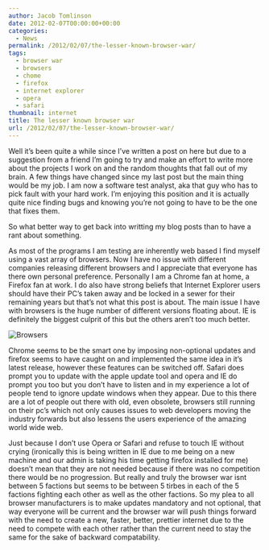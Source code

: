 ```yaml
---
author: Jacob Tomlinson
date: 2012-02-07T00:00:00+00:00
categories:
  - News
permalink: /2012/02/07/the-lesser-known-browser-war/
tags:
  - browser war
  - browsers
  - chome
  - firefox
  - internet explorer
  - opera
  - safari
thumbnail: internet
title: The lesser known browser war
url: /2012/02/07/the-lesser-known-browser-war/
---
```



Well it&#8217;s been quite a while since I&#8217;ve written a post on here but due to a suggestion from a friend I&#8217;m going to try and make an effort to write more about the projects I work on and the random thoughts that fall out of my brain. A few things have changed since my last post but the main thing would be my job. I am now a software test analyst, aka that guy who has to pick fault with your hard work. I&#8217;m enjoying this position and it is actually quite nice finding bugs and knowing you&#8217;re not going to have to be the one that fixes them.

So what better way to get back into writting my blog posts than to have a rant about something.

As most of the programs I am testing are inherently web based I find myself using a vast array of browsers. Now I have no issue with different companies releasing different browsers and I appreciate that everyone has there own personal preference. Personally I am a Chrome fan at home, a Firefox fan at work. I do also have strong beliefs that Internet Explorer users should have their PC&#8217;s taken away and be locked in a sewer for their remaining years but that&#8217;s not what this post is about. The main issue I have with browsers is the huge number of different versions floating about. IE is definitely the biggest culprit of this but the others aren&#8217;t too much better.

![Browsers](http://i.imgur.com/VHtFiwb.png)

Chrome seems to be the smart one by imposing non-optional updates and firefox seems to have caught on and implemented the same idea in it&#8217;s latest release, however these features can be switched off. Safari does prompt you to update with the apple update tool and opera and IE do prompt you too but you don&#8217;t have to listen and in my experience a lot of people tend to ignore update windows when they appear. Due to this there are a lot of people out there with old, even obsolete, browsers still running on their pc&#8217;s which not only causes issues to web developers moving the industry forwards but also lessens the users experience of the amazing world wide web.

Just because I don&#8217;t use Opera or Safari and refuse to touch IE without crying (ironically this is being written in IE due to me being on a new machine and our admin is taking his time getting firefox installed for me) doesn&#8217;t mean that they are not needed because if there was no competition there would be no progression. But really and truly the browser war isnt between 5 factions but seems to be between 5 tirbes in each of the 5 factions fighting each other as well as the other factions. So my plea to all browser manufacturers is to make updates mandatory and not optional, that way everyone will be current and the browser war will push things forward with the need to create a new, faster, better, prettier internet due to the need to compete with each other rather than the current need to stay the same for the sake of backward compatability.
